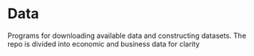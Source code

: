 # Data
Programs for downloading available data and constructing datasets. The repo is divided into economic and business data for clarity
